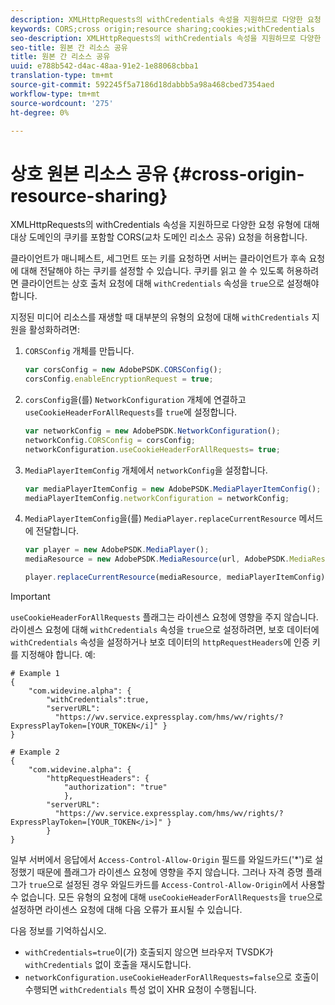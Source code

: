 ```yaml
---
description: XMLHttpRequests의 withCredentials 속성을 지원하므로 다양한 요청 유형에 대해 대상 도메인의 쿠키를 포함할 CORS(교차 도메인 리소스 공유) 요청을 허용합니다.
keywords: CORS;cross origin;resource sharing;cookies;withCredentials
seo-description: XMLHttpRequests의 withCredentials 속성을 지원하므로 다양한 요청 유형에 대해 대상 도메인의 쿠키를 포함할 CORS(교차 도메인 리소스 공유) 요청을 허용합니다.
seo-title: 원본 간 리소스 공유
title: 원본 간 리소스 공유
uuid: e788b542-d4ac-48aa-91e2-1e88068cbba1
translation-type: tm+mt
source-git-commit: 592245f5a7186d18dabbb5a98a468cbed7354aed
workflow-type: tm+mt
source-wordcount: '275'
ht-degree: 0%

---
```



# 상호 원본 리소스 공유 {#cross-origin-resource-sharing}

XMLHttpRequests의 withCredentials 속성을 지원하므로 다양한 요청 유형에 대해 대상 도메인의 쿠키를 포함할 CORS(교차 도메인 리소스 공유) 요청을 허용합니다.

클라이언트가 매니페스트, 세그먼트 또는 키를 요청하면 서버는 클라이언트가 후속 요청에 대해 전달해야 하는 쿠키를 설정할 수 있습니다. 쿠키를 읽고 쓸 수 있도록 허용하려면 클라이언트는 상호 출처 요청에 대해 `withCredentials` 속성을 `true`으로 설정해야 합니다.

지정된 미디어 리소스를 재생할 때 대부분의 유형의 요청에 대해 `withCredentials` 지원을 활성화하려면:

1. `CORSConfig` 개체를 만듭니다.

   ```js
   var corsConfig = new AdobePSDK.CORSConfig();  
   corsConfig.enableEncryptionRequest = true; 
   ```

1. `corsConfig`을(를) `NetworkConfiguration` 개체에 연결하고 `useCookieHeaderForAllRequests`를 `true`에 설정합니다.

   ```js
   var networkConfig = new AdobePSDK.NetworkConfiguration();  
   networkConfig.CORSConfig = corsConfig; 
   networkConfiguration.useCookieHeaderForAllRequests= true;
   ```

1. `MediaPlayerItemConfig` 개체에서 `networkConfig`을 설정합니다.

   ```js
   var mediaPlayerItemConfig = new AdobePSDK.MediaPlayerItemConfig();  
   mediaPlayerItemConfig.networkConfiguration = networkConfig; 
   ```

1. `MediaPlayerItemConfig`을(를) `MediaPlayer.replaceCurrentResource` 메서드에 전달합니다.

   ```js
   var player = new AdobePSDK.MediaPlayer(); 
   mediaResource = new AdobePSDK.MediaResource(url, AdobePSDK.MediaResourceType.HLS);  
   
   player.replaceCurrentResource(mediaResource, mediaPlayerItemConfig);  
   ```

>[!IMPORTANT]
>
>`useCookieHeaderForAllRequests` 플래그는 라이센스 요청에 영향을 주지 않습니다. 라이센스 요청에 대해 `withCredentials` 속성을 `true`으로 설정하려면, 보호 데이터에 `withCredentials` 속성을 설정하거나 보호 데이터의 `httpRequestHeaders`에 인증 키를 지정해야 합니다. 예:

```
# Example 1 
{ 
    "com.widevine.alpha": {  
        "withCredentials":true,  
        "serverURL":  
          "https://wv.service.expressplay.com/hms/wv/rights/?ExpressPlayToken=[YOUR_TOKEN</i]" } 
} 
 
# Example 2 
{ 
    "com.widevine.alpha": { 
        "httpRequestHeaders": {  
            "authorization": "true"  
            }, 
        "serverURL":  
          "https://wv.service.expressplay.com/hms/wv/rights/?ExpressPlayToken=[YOUR_TOKEN</i>]" }
        } 
}
```

일부 서버에서 응답에서 `Access-Control-Allow-Origin` 필드를 와일드카드(&#39;*&#39;)로 설정했기 때문에 플래그가 라이센스 요청에 영향을 주지 않습니다. 그러나 자격 증명 플래그가 `true`으로 설정된 경우 와일드카드를 `Access-Control-Allow-Origin`에서 사용할 수 없습니다. 모든 유형의 요청에 대해 `useCookieHeaderForAllRequests`을 `true`으로 설정하면 라이센스 요청에 대해 다음 오류가 표시될 수 있습니다.

다음 정보를 기억하십시오.

* `withCredentials=true`이(가) 호출되지 않으면 브라우저 TVSDK가 `withCredentials` 없이 호출을 재시도합니다.
* `networkConfiguration.useCookieHeaderForAllRequests=false`으로 호출이 수행되면 `withCredentials` 특성 없이 XHR 요청이 수행됩니다.